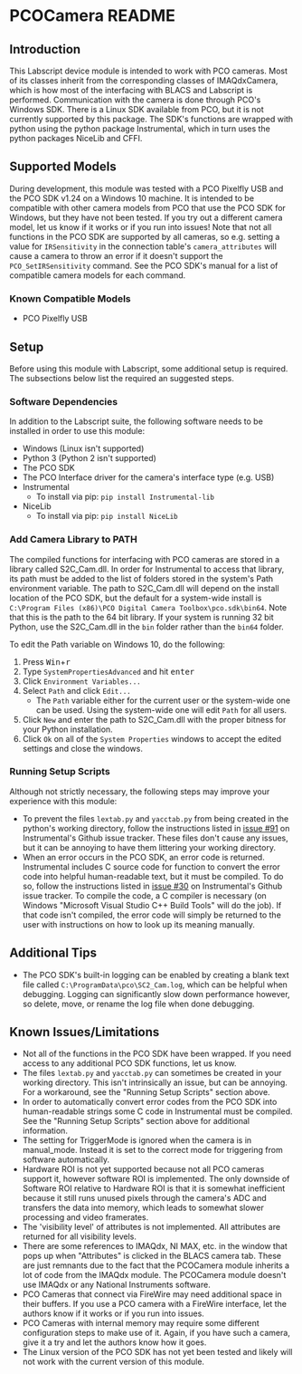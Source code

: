# PCOCamera README

## Introduction

This Labscript device module is intended to work with PCO cameras.
Most of its classes inherit from the corresponding classes of IMAQdxCamera, which is how most of the interfacing with BLACS and Labscript is performed.
Communication with the camera is done through PCO's Windows SDK.
There is a Linux SDK available from PCO, but it is not currently supported by this package.
The SDK's functions are wrapped with python using the python package Instrumental, which in turn uses the python packages NiceLib and CFFI.

## Supported Models

During development, this module was tested with a PCO Pixelfly USB and the PCO SDK v1.24 on a Windows 10 machine.
It is intended to be compatible with other camera models from PCO that use the PCO SDK for Windows, but they have not been tested.
If you try out a different camera model, let us know if it works or if you run into issues!
Note that not all functions in the PCO SDK are supported by all cameras, so e.g. setting a value for `IRSensitivity` in the connection table's `camera_attributes` will cause a camera to throw an error if it doesn't support the `PCO_SetIRSensitivity` command.
See the PCO SDK's manual for a list of compatible camera models for each command.

### Known Compatible Models

* PCO Pixelfly USB

## Setup

Before using this module with Labscript, some additional setup is required.
The subsections below list the required an suggested steps.

### Software Dependencies

In addition to the Labscript suite, the following software needs to be installed in order to use this module:

* Windows (Linux isn't supported)
* Python 3 (Python 2 isn't supported)
* The PCO SDK
* The PCO Interface driver for the camera's interface type (e.g. USB)
* Instrumental
  * To install via pip: `pip install Instrumental-lib`
* NiceLib
  * To install via pip: `pip install NiceLib`

### Add Camera Library to PATH

The compiled functions for interfacing with PCO cameras are stored in a library called S2C_Cam.dll.
In order for Instrumental to access that library, its path must be added to the list of folders stored in the system's Path environment variable.
The path to S2C_Cam.dll will depend on the install location of the PCO SDK, but the default for a system-wide install is `C:\Program Files (x86)\PCO Digital Camera Toolbox\pco.sdk\bin64`.
Note that this is the path to the 64 bit library.
If your system is running 32 bit Python, use the S2C_Cam.dll in the `bin` folder rather than the `bin64` folder.

To edit the Path variable on Windows 10, do the following:

1. Press <kbd>Win</kbd>+<kbd>r</kbd>
2. Type `SystemPropertiesAdvanced` and hit <kbd>enter</kbd>
3. Click `Environment Variables...`
4. Select `Path` and click `Edit...`
    * The `Path` variable either for the current user or the system-wide one can be used.
    Using the system-wide one will edit `Path` for all users.
5. Click `New` and enter the path to S2C_Cam.dll with the proper bitness for your Python installation.
6. Click `Ok` on all of the `System Properties` windows to accept the edited settings and close the windows.

### Running Setup Scripts

Although not strictly necessary, the following steps may improve your experience with this module:

* To prevent the files `lextab.py` and `yacctab.py` from being created in the python's working directory, follow the instructions listed in [issue #91](https://github.com/mabuchilab/Instrumental/issues/91) on Instrumental's Github issue tracker.
These files don't cause any issues, but it can be annoying to have them littering your working directory.
* When an error occurs in the PCO SDK, an error code is returned.
Instrumental includes C source code for function to convert the error code into helpful human-readable text, but it must be compiled.
To do so, follow the instructions listed in [issue #30](https://github.com/mabuchilab/Instrumental/issues/30) on Instrumental's Github issue tracker.
To compile the code, a C compiler is necessary (on Windows "Microsoft Visual Studio C++ Build Tools" will do the job).
If that code isn't compiled, the error code will simply be returned to the user with instructions on how to look up its meaning manually.

## Additional Tips

* The PCO SDK's built-in logging can be enabled by creating a blank text file called `C:\ProgramData\pco\SC2_Cam.log`, which can be helpful when debugging.
Logging can significantly slow down performance however, so delete, move, or rename the log file when done debugging.

## Known Issues/Limitations

* Not all of the functions in the PCO SDK have been wrapped.
If you need access to any additional PCO SDK functions, let us know.
* The files `lextab.py` and `yacctab.py` can sometimes be created in your working directory.
This isn't intrinsically an issue, but can be annoying.
For a workaround, see the "Running Setup Scripts" section above.
* In order to automatically convert error codes from the PCO SDK into human-readable strings some C code in Instrumental must be compiled.
See the "Running Setup Scripts" section above for additional information.
* The setting for TriggerMode is ignored when the camera is in manual_mode.
Instead it is set to the correct mode for triggering from software automatically.
* Hardware ROI is not yet supported because not all PCO cameras support it, however software ROI is implemented.
The only downside of Software ROI relative to Hardware ROI is that it is somewhat inefficient because it still runs unused pixels through the camera's ADC and transfers the data into memory, which leads to somewhat slower processing and video framerates.
* The 'visibility level' of attributes is not implemented.
All attributes are returned for all visibility levels.
* There are some references to IMAQdx, NI MAX, etc. in the window that pops up when "Attributes" is clicked in the BLACS camera tab.
These are just remnants due to the fact that the PCOCamera module inherits a lot of code from the IMAQdx module.
The PCOCamera module doesn't use IMAQdx or any National Instruments software.
* PCO Cameras that connect via FireWire may need additional space in their buffers.
If you use a PCO camera with a FireWire interface, let the authors know if it works or if you run into issues.
* PCO Cameras with internal memory may require some different configuration steps to make use of it.
Again, if you have such a camera, give it a try and let the authors know how it goes.
* The Linux version of the PCO SDK has not yet been tested and likely will not work with the current version of this module.
